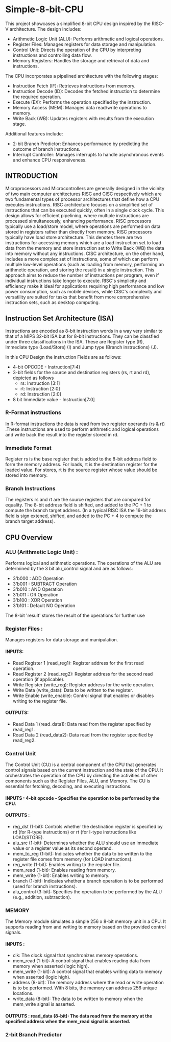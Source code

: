 # Simple-8-bit-CPU

This project showcases a simplified 8-bit CPU design inspired by the RISC-V architecture. The design includes:

* Arithmetic Logic Unit (ALU): Performs arithmetic and logical operations.
* Register Files: Manages registers for data storage and manipulation.
* Control Unit: Directs the operation of the CPU by interpreting instructions and controlling data flow.
* Memory Registers: Handles the storage and retrieval of data and instructions.

The CPU incorporates a pipelined architecture with the following stages:
 
* Instruction Fetch (IF): Retrieves instructions from memory.
* Instruction Decode (ID): Decodes the fetched instruction to determine the required operation.
* Execute (EX): Performs the operation specified by the instruction.
* Memory Access (MEM): Manages data read/write operations to memory.
* Write Back (WB): Updates registers with results from the execution stage.

Additional features include:

* 2-bit Branch Predictor: Enhances performance by predicting the outcome of branch instructions.
* Interrupt Controller: Manages interrupts to handle asynchronous events and enhance CPU responsiveness.

## INTRODUCTION 

Microprocessors and Microcontrollers are generally designed in the vicinity of two main computer architectures RISC and CISC respectively which are two fundamental types of processor architectures that define how a CPU executes instructions. RISC architecture focuses on a simplified set of instructions that can be executed quickly, often in a single clock cycle. This design allows for efficient pipelining, where multiple instructions are processed simultaneously, enhancing performance. RISC processors typically use a load/store model, where operations are performed on data stored in registers rather than directly from memory. RISC processors typically have load store architecture. This denotes there are two instructions for accessing memory which are a load instruction set to load data from the memory and store instruction set to Write Back (WB) the data into memory without any instructions. CISC architecture, on the other hand, includes a more complex set of instructions, some of which can perform multiple low-level operations (such as loading from memory, performing an arithmetic operation, and storing the result) in a single instruction. This approach aims to reduce the number of instructions per program, even if individual instructions take longer to execute. RISC's simplicity and efficiency make it ideal for applications requiring high performance and low power consumption, such as mobile devices, while CISC's complexity and versatility are suited for tasks that benefit from more comprehensive instruction sets, such as desktop computing.

## Instruction Set Architecture (ISA)

Instructions are encoded as 8-bit instruction words in a way very similar to that of a MIPS 32-bit ISA but for 8-bit instructions. They can be classfied under three classifications in the ISA. These are Register type (R), Immediate type (Load/Store) (I) and Jump type (Branch instructions) (J).

In this CPU Design the instruction Fields are as follows:
* 4-bit OPCODE - Instruction[7:4}
* 3-bit fields for the source and destination registers (rs, rt and rd), depicted as follows 
  - rs: Instruction [3:1]
  - rt: Instruction [2:0]
  - rd: Instruction [2:0]
* 8 bit Immediate value - Instruction[7:0]

### R-Format instructions

In R-format instructions the data is read from two register operands (rs & rt) .These instructions are used to perform arithmetic and logical operations and write back the result into the register stored in rd.

### Immediate Format 

Register rs is the base register that is added to the 8-bit address field to form the memory address. For loads, rt is the destination register for the loaded value. For stores, rt is the source register whose value should be stored into memory.

### Branch Instructions 

The registers rs and rt are the source registers that are compared for equality. The 8-bit address field is shifted, and added to the PC + 1 to compute the branch target address. (In a typical RISC ISA the 16-bit address field is sign extened, shifted, and added to the PC + 4 to compute the branch target address).

## CPU Overview

### ALU (Arithmetic Logic Unit) :

Performs logical and arithmetic operations. The operations of the ALU are determined by the 3 bit alu_control signal and are as follows:
* 3'b000 : ADD Operation
* 3'b001 : SUBTRACT Operation
* 3'b010 : AND Operation
* 3'b011 : OR Operation
* 3'b100 : XOR Operation
* 3'b101 : Default NO Operation

The 8-bit 'result' stores the result of the operations for further use

### Register Files :

Manages registers for data storage and manipulation.
#### INPUTS:
* Read Register 1 (read_reg1): Register address for the first read operation.
* Read Register 2 (read_reg2): Register address for the second read operation (if applicable).
* Write Register (write_reg): Register address for the write operation.
* Write Data (write_data): Data to be written to the register.
* Write Enable (write_enable): Control signal that enables or disables writing to the register file.
 
#### OUTPUTS:
* Read Data 1 (read_data1): Data read from the register specified by read_reg1.
* Read Data 2 (read_data2): Data read from the register specified by read_reg2.

### Control Unit 

The Control Unit (CU) is a central component of the CPU that generates control signals based on the current instruction and the state of the CPU. It orchestrates the operation of the CPU by directing the activities of other components such as the Register Files, ALU, and Memory. The CU is essential for fetching, decoding, and executing instructions.

#### INPUTS : 4-bit opcode - Specifies the operation to be performed by the CPU.

#### OUTPUTS :
* reg_dst (1-bit): Controls whether the destination register is specified by rd (for R-type instructions) or rt (for I-type instructions like LOAD/STORE).
* alu_src (1-bit): Determines whether the ALU should use an immediate value or a register value as its second operand.
* mem_to_reg (1-bit): Indicates whether the data to be written to the register file comes from memory (for LOAD instructions).
* reg_write (1-bit): Enables writing to the register file.
* mem_read (1-bit): Enables reading from memory.
* mem_write (1-bit): Enables writing to memory.
* branch (1-bit): Indicates whether a branch operation is to be performed (used for branch instructions).
* alu_control (3-bit): Specifies the operation to be performed by the ALU (e.g., addition, subtraction).

### MEMORY

The Memory module simulates a simple 256 x 8-bit memory unit in a CPU. It supports reading from and writing to memory based on the provided control signals. 

#### INPUTS :
* clk: The clock signal that synchronizes memory operations.
* mem_read (1-bit): A control signal that enables reading data from memory when asserted (logic high).
* mem_write (1-bit): A control signal that enables writing data to memory when asserted (logic high).
* address (8-bit): The memory address where the read or write operation is to be performed. With 8 bits, the memory can address 256 unique locations.
* write_data (8-bit): The data to be written to memory when the mem_write signal is asserted.

#### OUTPUTS : read_data (8-bit): The data read from the memory at the specified address when the mem_read signal is asserted.

### 2-bit Branch Predictor 

